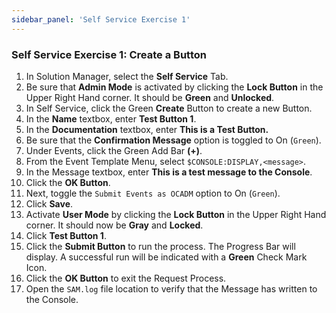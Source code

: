 ```yaml
---
sidebar_panel: 'Self Service Exercise 1'
---
```


### Self Service Exercise 1: Create a Button


1. In Solution Manager, select the **Self Service** Tab.
2. Be sure that **Admin Mode** is activated by clicking the **Lock Button** in the Upper Right Hand corner. It should be **Green** and **Unlocked**.
3. In Self Service, click the Green **Create** Button to create a new Button. 
4. In the **Name** textbox, enter **Test Button 1**.
5. In the **Documentation** textbox, enter **This is a Test Button.**
6. Be sure that the **Confirmation Message** option is toggled to On (```Green```).
7. Under Events, click the Green Add Bar **(+)**.
8. From the Event Template Menu, select ```$CONSOLE:DISPLAY,<message>```.
9. In the Message textbox, enter **This is a test message to the Console**. 
10. Click the **OK Button**.
11. Next, toggle the ```Submit Events as OCADM``` option to On (```Green```).
12. Click **Save**. 
13. Activate **User Mode** by clicking the **Lock Button** in the Upper Right Hand corner. It should now be **Gray** and **Locked**.
14. Click **Test Button 1**.
15. Click the **Submit Button** to run the process. The Progress Bar will display. A successful run will be indicated with a **Green** Check Mark Icon.
16. Click the **OK Button** to exit the Request Process.
17. Open the ```SAM.log``` file location to verify that the Message has written to the Console. 